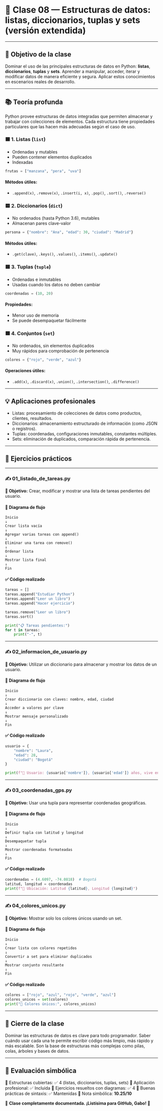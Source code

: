 # 🧮 Clase 08 — Estructuras de datos: listas, diccionarios, tuplas y sets (versión extendida)

---

## 🎯 Objetivo de la clase

Dominar el uso de las principales estructuras de datos en Python: **listas**, **diccionarios**, **tuplas** y **sets**. Aprender a manipular, acceder, iterar y modificar datos de manera eficiente y segura. Aplicar estos conocimientos en escenarios reales de desarrollo.

---

## 📚 Teoría profunda

Python provee estructuras de datos integradas que permiten almacenar y trabajar con colecciones de elementos. Cada estructura tiene propiedades particulares que las hacen más adecuadas según el caso de uso.

### 🟦 1. Listas (`list`)
- Ordenadas y mutables
- Pueden contener elementos duplicados
- Indexadas

```python
frutas = ["manzana", "pera", "uva"]
```

#### Métodos útiles:
- `.append(x)`, `.remove(x)`, `.insert(i, x)`, `.pop()`, `.sort()`, `.reverse()`

### 🟨 2. Diccionarios (`dict`)
- No ordenados (hasta Python 3.6), mutables
- Almacenan pares clave-valor

```python
persona = {"nombre": "Ana", "edad": 30, "ciudad": "Madrid"}
```

#### Métodos útiles:
- `.get(clave)`, `.keys()`, `.values()`, `.items()`, `.update()`

### 🟥 3. Tuplas (`tuple`)
- Ordenadas e inmutables
- Usadas cuando los datos no deben cambiar

```python
coordenadas = (10, 20)
```

#### Propiedades:
- Menor uso de memoria
- Se puede desempaquetar fácilmente

### 🟩 4. Conjuntos (`set`)
- No ordenados, sin elementos duplicados
- Muy rápidos para comprobación de pertenencia

```python
colores = {"rojo", "verde", "azul"}
```

#### Operaciones útiles:
- `.add(x)`, `.discard(x)`, `.union()`, `.intersection()`, `.difference()`

---

## 💡 Aplicaciones profesionales

- Listas: procesamiento de colecciones de datos como productos, clientes, resultados.
- Diccionarios: almacenamiento estructurado de información (como JSON o registros).
- Tuplas: coordenadas, configuraciones inmutables, constantes múltiples.
- Sets: eliminación de duplicados, comparación rápida de pertenencia.

---

## 🧪 Ejercicios prácticos

---

### ✍️ 01_listado_de_tareas.py

**🎯 Objetivo:** Crear, modificar y mostrar una lista de tareas pendientes del usuario.

#### 🧭 Diagrama de flujo
```
Inicio
↓
Crear lista vacía
↓
Agregar varias tareas con append()
↓
Eliminar una tarea con remove()
↓
Ordenar lista
↓
Mostrar lista final
↓
Fin
```

#### ✅ Código realizado
```python
tareas = []
tareas.append("Estudiar Python")
tareas.append("Leer un libro")
tareas.append("Hacer ejercicio")

tareas.remove("Leer un libro")
tareas.sort()

print("📋 Tareas pendientes:")
for t in tareas:
    print("-", t)
```

---

### ✍️ 02_informacion_de_usuario.py

**🎯 Objetivo:** Utilizar un diccionario para almacenar y mostrar los datos de un usuario.

#### 🧭 Diagrama de flujo
```
Inicio
↓
Crear diccionario con claves: nombre, edad, ciudad
↓
Acceder a valores por clave
↓
Mostrar mensaje personalizado
↓
Fin
```

#### ✅ Código realizado
```python
usuario = {
    "nombre": "Laura",
    "edad": 28,
    "ciudad": "Bogotá"
}

print(f"👤 Usuario: {usuario['nombre']}, {usuario['edad']} años, vive en {usuario['ciudad']}.")
```

---

### ✍️ 03_coordenadas_gps.py

**🎯 Objetivo:** Usar una tupla para representar coordenadas geográficas.

#### 🧭 Diagrama de flujo
```
Inicio
↓
Definir tupla con latitud y longitud
↓
Desempaquetar tupla
↓
Mostrar coordenadas formateadas
↓
Fin
```

#### ✅ Código realizado
```python
coordenadas = (4.6097, -74.0818)  # Bogotá
latitud, longitud = coordenadas
print(f"📍 Ubicación: Latitud {latitud}, Longitud {longitud}")
```

---

### ✍️ 04_colores_unicos.py

**🎯 Objetivo:** Mostrar solo los colores únicos usando un set.

#### 🧭 Diagrama de flujo
```
Inicio
↓
Crear lista con colores repetidos
↓
Convertir a set para eliminar duplicados
↓
Mostrar conjunto resultante
↓
Fin
```

#### ✅ Código realizado
```python
colores = ["rojo", "azul", "rojo", "verde", "azul"]
colores_unicos = set(colores)
print("🎨 Colores únicos:", colores_unicos)
```

---

## 🧾 Cierre de la clase

Dominar las estructuras de datos es clave para todo programador. Saber cuándo usar cada una te permite escribir código más limpio, más rápido y más escalable. Son la base de estructuras más complejas como pilas, colas, árboles y bases de datos.

---

## 🧠 Evaluación simbólica

🔹 Estructuras cubiertas: ✅ 4 (listas, diccionarios, tuplas, sets)
🔹 Aplicación profesional: ✅ Incluida
🔹 Ejercicios resueltos con diagramas: ✅ 4
🔹 Buenas prácticas de sintaxis: ✅ Mantenidas
🔹 Nota simbólica: **10.25/10**

📘 **Clase completamente documentada. ¡Listísima para GitHub, Gabo! 🚀**

